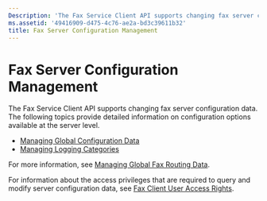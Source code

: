 ```yaml
---
Description: 'The Fax Service Client API supports changing fax server configuration data.'
ms.assetid: '49416909-d475-4c76-ae2a-bd3c39611b32'
title: Fax Server Configuration Management
---
```


# Fax Server Configuration Management

The Fax Service Client API supports changing fax server configuration data. The following topics provide detailed information on configuration options available at the server level.

-   [Managing Global Configuration Data](-mfax-managing-global-configuration-data.md)
-   [Managing Logging Categories](-mfax-managing-logging-categories.md)

For more information, see [Managing Global Fax Routing Data](-mfax-managing-global-fax-routing-data.md).

For information about the access privileges that are required to query and modify server configuration data, see [Fax Client User Access Rights](-mfax-fax-client-user-access-rights.md).

 

 



